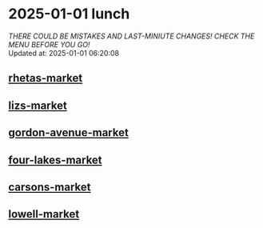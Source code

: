 # 2025-01-01 lunch  
*THERE COULD BE MISTAKES AND LAST-MINIUTE CHANGES! CHECK THE MENU BEFORE YOU GO!*  
Updated at: 2025-01-01 06:20:08  
## [rhetas-market](https://wisc-housingdining.nutrislice.com/menu/rhetas-market/lunch/2025-01-01)  
## [lizs-market](https://wisc-housingdining.nutrislice.com/menu/lizs-market/lunch/2025-01-01)  
## [gordon-avenue-market](https://wisc-housingdining.nutrislice.com/menu/gordon-avenue-market/lunch/2025-01-01)  
## [four-lakes-market](https://wisc-housingdining.nutrislice.com/menu/four-lakes-market/lunch/2025-01-01)  
## [carsons-market](https://wisc-housingdining.nutrislice.com/menu/carsons-market/lunch/2025-01-01)  
## [lowell-market](https://wisc-housingdining.nutrislice.com/menu/lowell-market/lunch/2025-01-01)  
  
